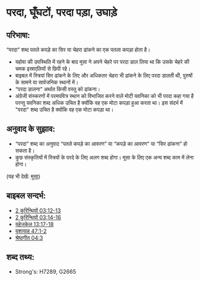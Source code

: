 # परदा, घूँघटों, परदा पड़ा, उघाड़े #

## परिभाषा: ##

“परदा” शब्द पतले कपड़े का सिर या चेहरा ढांकने का एक पतला कपड़ा होता है।

* यहोवा की उपस्थिति में रहने के बाद मूसा ने अपने चेहरे पर परदा डाल लिया था कि उसके चेहरे की चमक इस्राएलियों से छिपी रहे।
* बाइबल में स्त्रियां सिर ढांकने के लिए और अधिकतर चेहरा भी ढांकने के लिए परदा डालती थी, पुरुषों के सामने या सार्वजनिक स्थानों में।
* “परदा डालना” अर्थात किसी वस्तु को ढांकना।
* अंग्रेजी संस्करणों में परमपवित्र स्थान को विभाजित करने वाले मोटी यवनिका को भी परदा कहा गया है परन्तु यवनिका शब्द अधिक उचित है क्योंकि वह एक मोटा कपड़ा हुआ करता था। इस संदर्भ में "परदा" शब्द उचित है क्योंकि वह एक मोटा कपड़ा था।

## अनुवाद के सुझाव: ##

* “परदा” शब्द का अनुवाद “पतले कपड़े का आवरण” या “कपड़े का आवरण” या “सिर ढांकना” हो सकता है।
* कुछ संस्कृतियों में स्त्रियों के परदे के लिए अलग शब्द होगा। मूसा के लिए एक अन्य शब्द काम में लेना होगा।

(यह भी देखें: [मूसा](../names/moses.md))

## बाइबल सन्दर्भ: ##

* [2 कुरिन्थियों 03:12-13](rc://hi/tn/help/2co/03/12)
* [2 कुरिन्थियों 03:14-16](rc://hi/tn/help/2co/03/14)
* [यहेजकेल 13:17-18](rc://hi/tn/help/ezk/13/17)
* [यशायाह 47:1-2](rc://hi/tn/help/isa/47/01)
* [श्रेष्ठगीत 04:3](rc://hi/tn/help/sng/04/03)

## शब्द तथ्य: ##

* Strong's: H7289, G2665
